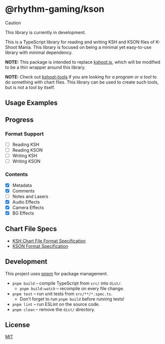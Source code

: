 # @rhythm-gaming/kson

> [!CAUTION]
> This library is currently in development.

This is a TypeScript library for reading and writing KSH and KSON files of K-Shoot Mania.
This library is focused on being a minimal yet easy-to-use library with minimal dependency.

**NOTE:** This package is intended to replace [kshoot.js](https://github.com/rhythm-gaming/kshoot.js), which will be modified to be a thin wrapper around this library.

**NOTE:** Check out [kshoot-tools](https://github.com/rhythm-gaming/kshoot-tools) if you are looking for *a program or a tool* to do something with chart files.
This library can be used to create such tools, but is not a tool by itself.

## Usage Examples

## Progress

### Format Support

- [ ] Reading KSH
- [ ] Reading KSON
- [ ] Writing KSH
- [ ] Writing KSON

### Contents

- [X] Metadata
- [X] Comments
- [ ] Notes and Lasers
- [X] Audio Effects
- [X] Camera Effects
- [X] BG Effects

## Chart File Specs

- [KSH Chart File Format Specification](https://github.com/m4saka/ksm-chart-format-spec/blob/master/ksh_format.md)
- [KSON Format Specification](https://github.com/m4saka/ksm-chart-format-spec/blob/master/kson_format.md)

## Development

This project uses [pnpm](https://pnpm.io/) for package management.

- `pnpm build` – compile TypeScript from `src/` into `dist/`.
  - `pnpm build:watch` – recompile on every file change.
- `pnpm test` – run unit tests from `src/**/*.spec.ts`.
  - Don't forget to run `pnpm build` before running tests!
- `pnpm lint` – run ESLint on the source code.
- `pnpm clean` – remove the `dist/` directory.

## License

[MIT](./LICENSE)
